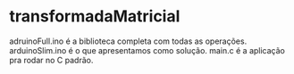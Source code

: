 # transformadaMatricial

adruinoFull.ino é a biblioteca completa com todas as operações. 
arduinoSlim.ino é o que apresentamos como solução. 
main.c é a aplicação pra rodar no C padrão.
